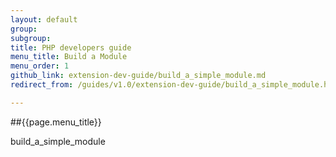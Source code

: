 ```yaml
---
layout: default
group: 
subgroup: 
title: PHP developers guide
menu_title: Build a Module
menu_order: 1
github_link: extension-dev-guide/build_a_simple_module.md
redirect_from: /guides/v1.0/extension-dev-guide/build_a_simple_module.html

---
```

##{{page.menu_title}}


build_a_simple_module